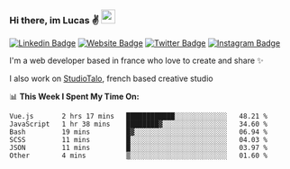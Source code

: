 ### Hi there, im Lucas ✌️ <img src="https://media.giphy.com/media/hvRJCLFzcasrR4ia7z/giphy.gif" width="25px">
[![Linkedin Badge](https://img.shields.io/badge/-LinkedIn-0e76a8?style=flat-square&logo=Linkedin&logoColor=white)](https://www.linkedin.com/in/lucasbellier/)
[![Website Badge](https://img.shields.io/badge/Website-3b5998?style=flat-square&logo=google-chrome&logoColor=white)](https://lucasblr.fr)
[![Twitter Badge](https://img.shields.io/badge/-Twitter-00acee?style=flat-square&logo=Twitter&logoColor=white)](https://twitter.com/ImJustLucas_)
[![Instagram Badge](https://img.shields.io/badge/-Instagram-e4405f?style=flat-square&logo=Instagram&logoColor=white)](https://instagram.com/luuucas.blr/)

I'm a web developer based in france who love to create and share ✨

I also work on [StudioTalo](https://talodev.fr), french based creative studio

📊 **This Week I Spent My Time On:**
<!--START_SECTION:waka-->

```text
Vue.js       2 hrs 17 mins   ████████████░░░░░░░░░░░░░   48.21 %
JavaScript   1 hr 38 mins    ████████▓░░░░░░░░░░░░░░░░   34.60 %
Bash         19 mins         █▓░░░░░░░░░░░░░░░░░░░░░░░   06.94 %
SCSS         11 mins         █░░░░░░░░░░░░░░░░░░░░░░░░   04.03 %
JSON         11 mins         █░░░░░░░░░░░░░░░░░░░░░░░░   03.97 %
Other        4 mins          ▒░░░░░░░░░░░░░░░░░░░░░░░░   01.60 %
```

<!--END_SECTION:waka-->
